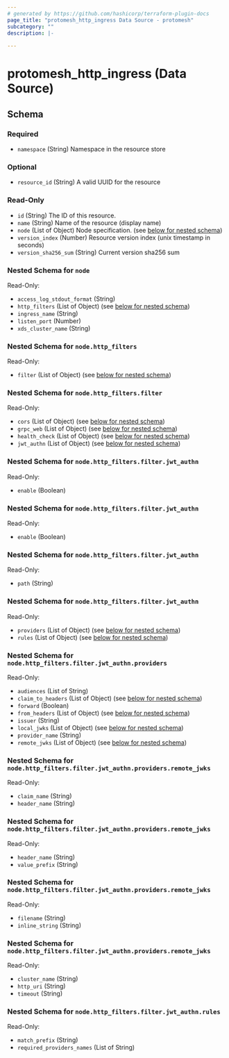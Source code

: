 ```yaml
---
# generated by https://github.com/hashicorp/terraform-plugin-docs
page_title: "protomesh_http_ingress Data Source - protomesh"
subcategory: ""
description: |-
  
---
```


# protomesh_http_ingress (Data Source)





<!-- schema generated by tfplugindocs -->
## Schema

### Required

- `namespace` (String) Namespace in the resource store

### Optional

- `resource_id` (String) A valid UUID for the resource

### Read-Only

- `id` (String) The ID of this resource.
- `name` (String) Name of the resource (display name)
- `node` (List of Object) Node specification. (see [below for nested schema](#nestedatt--node))
- `version_index` (Number) Resource version index (unix timestamp in seconds)
- `version_sha256_sum` (String) Current version sha256 sum

<a id="nestedatt--node"></a>
### Nested Schema for `node`

Read-Only:

- `access_log_stdout_format` (String)
- `http_filters` (List of Object) (see [below for nested schema](#nestedobjatt--node--http_filters))
- `ingress_name` (String)
- `listen_port` (Number)
- `xds_cluster_name` (String)

<a id="nestedobjatt--node--http_filters"></a>
### Nested Schema for `node.http_filters`

Read-Only:

- `filter` (List of Object) (see [below for nested schema](#nestedobjatt--node--http_filters--filter))

<a id="nestedobjatt--node--http_filters--filter"></a>
### Nested Schema for `node.http_filters.filter`

Read-Only:

- `cors` (List of Object) (see [below for nested schema](#nestedobjatt--node--http_filters--filter--cors))
- `grpc_web` (List of Object) (see [below for nested schema](#nestedobjatt--node--http_filters--filter--grpc_web))
- `health_check` (List of Object) (see [below for nested schema](#nestedobjatt--node--http_filters--filter--health_check))
- `jwt_authn` (List of Object) (see [below for nested schema](#nestedobjatt--node--http_filters--filter--jwt_authn))

<a id="nestedobjatt--node--http_filters--filter--cors"></a>
### Nested Schema for `node.http_filters.filter.jwt_authn`

Read-Only:

- `enable` (Boolean)


<a id="nestedobjatt--node--http_filters--filter--grpc_web"></a>
### Nested Schema for `node.http_filters.filter.jwt_authn`

Read-Only:

- `enable` (Boolean)


<a id="nestedobjatt--node--http_filters--filter--health_check"></a>
### Nested Schema for `node.http_filters.filter.jwt_authn`

Read-Only:

- `path` (String)


<a id="nestedobjatt--node--http_filters--filter--jwt_authn"></a>
### Nested Schema for `node.http_filters.filter.jwt_authn`

Read-Only:

- `providers` (List of Object) (see [below for nested schema](#nestedobjatt--node--http_filters--filter--jwt_authn--providers))
- `rules` (List of Object) (see [below for nested schema](#nestedobjatt--node--http_filters--filter--jwt_authn--rules))

<a id="nestedobjatt--node--http_filters--filter--jwt_authn--providers"></a>
### Nested Schema for `node.http_filters.filter.jwt_authn.providers`

Read-Only:

- `audiences` (List of String)
- `claim_to_headers` (List of Object) (see [below for nested schema](#nestedobjatt--node--http_filters--filter--jwt_authn--providers--claim_to_headers))
- `forward` (Boolean)
- `from_headers` (List of Object) (see [below for nested schema](#nestedobjatt--node--http_filters--filter--jwt_authn--providers--from_headers))
- `issuer` (String)
- `local_jwks` (List of Object) (see [below for nested schema](#nestedobjatt--node--http_filters--filter--jwt_authn--providers--local_jwks))
- `provider_name` (String)
- `remote_jwks` (List of Object) (see [below for nested schema](#nestedobjatt--node--http_filters--filter--jwt_authn--providers--remote_jwks))

<a id="nestedobjatt--node--http_filters--filter--jwt_authn--providers--claim_to_headers"></a>
### Nested Schema for `node.http_filters.filter.jwt_authn.providers.remote_jwks`

Read-Only:

- `claim_name` (String)
- `header_name` (String)


<a id="nestedobjatt--node--http_filters--filter--jwt_authn--providers--from_headers"></a>
### Nested Schema for `node.http_filters.filter.jwt_authn.providers.remote_jwks`

Read-Only:

- `header_name` (String)
- `value_prefix` (String)


<a id="nestedobjatt--node--http_filters--filter--jwt_authn--providers--local_jwks"></a>
### Nested Schema for `node.http_filters.filter.jwt_authn.providers.remote_jwks`

Read-Only:

- `filename` (String)
- `inline_string` (String)


<a id="nestedobjatt--node--http_filters--filter--jwt_authn--providers--remote_jwks"></a>
### Nested Schema for `node.http_filters.filter.jwt_authn.providers.remote_jwks`

Read-Only:

- `cluster_name` (String)
- `http_uri` (String)
- `timeout` (String)



<a id="nestedobjatt--node--http_filters--filter--jwt_authn--rules"></a>
### Nested Schema for `node.http_filters.filter.jwt_authn.rules`

Read-Only:

- `match_prefix` (String)
- `required_providers_names` (List of String)


